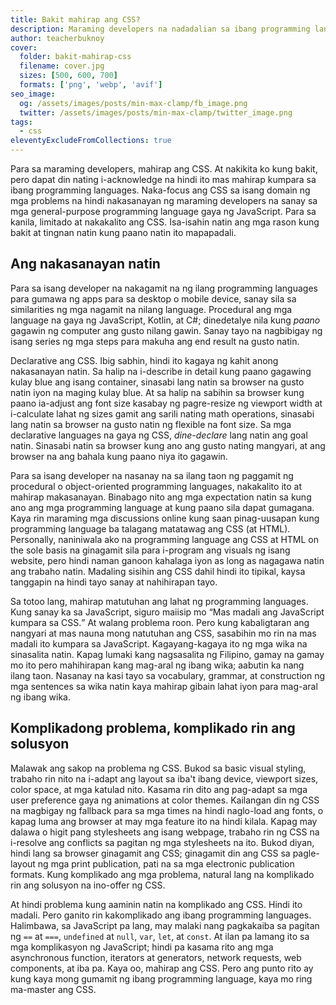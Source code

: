 ```yaml
---
title: Bakit mahirap ang CSS?
description: Maraming developers na nadadalian sa ibang programming language pero nahihirapan sa CSS. Isa-isahin natin ang mga posibleng dahilan at kung ano ang mga tips na puwedeng makatulong.
author: teacherbuknoy
cover:
  folder: bakit-mahirap-css
  filename: cover.jpg
  sizes: [500, 600, 700]
  formats: ['png', 'webp', 'avif']
seo_image:
  og: /assets/images/posts/min-max-clamp/fb_image.png
  twitter: /assets/images/posts/min-max-clamp/twitter_image.png
tags: 
  - css
eleventyExcludeFromCollections: true
---
```


Para sa maraming developers, mahirap ang CSS. At nakikita ko kung bakit, pero dapat din nating i-acknowledge na hindi ito mas mahirap kumpara sa ibang programming languages. Naka-focus ang CSS sa isang domain ng mga problems na hindi nakasanayan ng maraming developers na sanay sa mga general-purpose programming language gaya ng JavaScript. Para sa kanila, limitado at nakakalito ang CSS. Isa-isahin natin ang mga rason kung bakit at tingnan natin kung paano natin ito mapapadali.

## Ang nakasanayan natin

Para sa isang developer na nakagamit na ng ilang programming languages para gumawa ng apps para sa desktop o mobile device, sanay sila sa similarities ng mga nagamit na nilang language. Procedural ang mga language na gaya ng JavaScript, Kotlin, at C#; dinedetalye nila kung *paano* gagawin ng computer ang gusto nilang gawin. Sanay tayo na nagbibigay ng isang series ng mga steps para makuha ang end result na gusto natin.

Declarative ang CSS. Ibig sabhin, hindi ito kagaya ng kahit anong nakasanayan natin. Sa halip na i-describe in detail kung paano gagawing kulay blue ang isang container, sinasabi lang natin sa browser na gusto natin iyon na maging kulay blue. At sa halip na sabihin sa browser kung paano ia-adjust ang font size kasabay ng pagre-resize ng viewport width at i-calculate lahat ng sizes gamit ang sarili nating math operations, sinasabi lang natin sa browser na gusto natin ng flexible na font size. Sa mga declarative languages na gaya ng CSS, *dine-declare* lang natin ang goal natin. Sinasabi natin sa browser kung ano ang gusto nating mangyari, at ang browser na ang bahala kung paano niya ito gagawin.

Para sa isang developer na nasanay na sa ilang taon ng paggamit ng procedural o object-oriented programming languages, nakakalito ito at mahirap makasanayan. Binabago nito ang mga expectation natin sa kung ano ang mga programming language at kung paano sila dapat gumagana. Kaya rin maraming mga discussions online kung saan pinag-uusapan kung programming language ba talagang matatawag ang CSS (at HTML). Personally, naniniwala ako na programming language ang CSS at HTML on the sole basis na ginagamit sila para i-program ang visuals ng isang website, pero hindi naman ganoon kahalaga iyon as long as nagagawa natin ang trabaho natin. Madaling sisihin ang CSS dahil hindi ito tipikal, kaysa tanggapin na hindi tayo sanay at nahihirapan tayo.

Sa totoo lang, mahirap matutuhan ang lahat ng programming languages. Kung sanay ka sa JavaScript, siguro maiisip mo <q>Mas madali ang JavaScript kumpara sa CSS.</q> At walang problema roon. Pero kung kabaligtaran ang nangyari at mas nauna mong natutuhan ang CSS, sasabihin mo rin na mas madali ito kumpara sa JavaScript. Kagayang-kagaya ito ng mga wika na sinasalita natin. Kapag lumaki kang nagsasalita ng Filipino, gamay na gamay mo ito pero mahihirapan kang mag-aral ng ibang wika; aabutin ka nang ilang taon. Nasanay na kasi tayo sa vocabulary, grammar, at construction ng mga sentences sa wika natin kaya mahirap gibain lahat iyon para mag-aral ng ibang wika.

## Komplikadong problema, komplikado rin ang solusyon

Malawak ang sakop na problema ng CSS. Bukod sa basic visual styling, trabaho rin nito na i-adapt ang layout sa iba't ibang device, viewport sizes, color space, at mga katulad nito. Kasama rin dito ang pag-adapt sa mga user preference gaya ng animations at color themes. Kailangan din ng CSS na magbigay ng fallback para sa mga times na hindi naglo-load ang fonts, o kapag luma ang browser at may mga feature ito na hindi kilala. Kapag may dalawa o higit pang stylesheets ang isang webpage, trabaho rin ng CSS na i-resolve ang conflicts sa pagitan ng mga stylesheets na ito. Bukod diyan, hindi lang sa browser ginagamit ang CSS; ginagamit din ang CSS sa pagle-layout ng mga print publication, pati na sa mga electronic publication formats. Kung komplikado ang mga problema, natural lang na komplikado rin ang solusyon na ino-offer ng CSS.

At hindi problema kung aaminin natin na komplikado ang CSS. Hindi ito madali. Pero ganito rin kakomplikado ang ibang programming languages. Halimbawa, sa JavaScript pa lang, may malaki nang pagkakaiba sa pagitan ng `==` at `===`, `undefined` at `null`, `var`, `let`, at `const`. At ilan pa lamang ito sa mga komplikasyon ng JavaScript; hindi pa kasama rito ang mga asynchronous function, iterators at generators, network requests, web components, at iba pa. Kaya oo, mahirap ang CSS. Pero ang punto rito ay kung kaya mong gumamit ng ibang programming language, kaya mo ring ma-master ang CSS.

